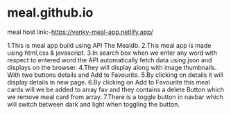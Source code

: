 # meal.github.io
meal  host link:-https://venky-meal-app.netlify.app/

1.This is meal app build using API The Mealdb.
2.This meal app is made using html,css & javascript.
3.In search box when we enter any word with respect to entered word the API automatically fetch data
  using json and displays on the browser.
4.They will display along with image thumbnails. With two buttons details and Add to Favourite.
5.By clicking on details it will display details in new page.
6.By clicking on Add to Favourite this meal cards will we be added to array fav and they contains a delete
  Button which we remove meal card from array.
7.There is a toggle button in navbar which will switch between dark and light when toggling the button.
